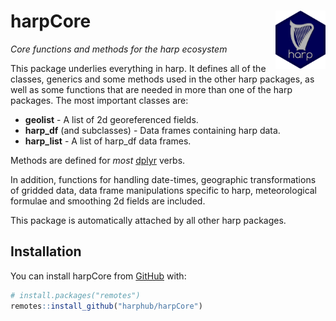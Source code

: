 
<!-- README.md is generated from README.Rmd. Please edit that file -->

# harpCore <img src='man/figures/harp_logo_dark.svg' align="right" width = "80" />

*Core functions and methods for the harp ecosystem*

This package underlies everything in harp. It defines all of the
classes, generics and some methods used in the other harp packages, as
well as some functions that are needed in more than one of the harp
packages. The most important classes are:

- **geolist** - A list of 2d georeferenced fields.
- **harp_df** (and subclasses) - Data frames containing harp data.
- **harp_list** - A list of harp_df data frames.

Methods are defined for *most* [dplyr](https://dplyr.tidyverse.org/)
verbs.

In addition, functions for handling date-times, geographic
transformations of gridded data, data frame manipulations specific to
harp, meteorological formulae and smoothing 2d fields are included.

This package is automatically attached by all other harp packages.

## Installation

You can install harpCore from [GitHub](https://github.com/) with:

``` r
# install.packages("remotes")
remotes::install_github("harphub/harpCore")
```
